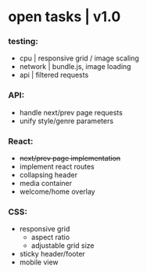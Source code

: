 # open tasks | v1.0
### testing:
- cpu | responsive grid / image scaling
- network | bundle.js, image loading
- api | filtered requests

### API:
- handle next/prev page requests
- unify style/genre parameters

### React:
- ~~next/prev page implementation~~
- implement react routes
- collapsing header
- media container
- welcome/home overlay

### CSS:
- responsive grid 
  - aspect ratio
  - adjustable grid size
- sticky header/footer
- mobile view